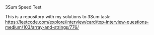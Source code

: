 3Sum Speed Test

This is a repository with my solutions to 3Sum task:
https://leetcode.com/explore/interview/card/top-interview-questions-medium/103/array-and-strings/776/

